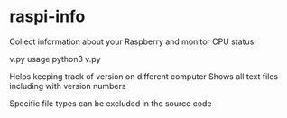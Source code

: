 # raspi-info
Collect information about your Raspberry and monitor CPU status

v.py
usage
  python3 v.py
  
Helps keeping track of version on different computer
Shows all text files including with version numbers

Specific file types can be excluded in the source code